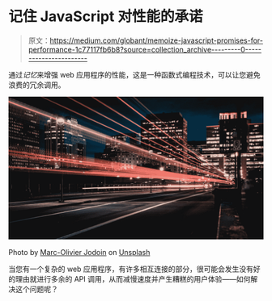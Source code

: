 # 记住 JavaScript 对性能的承诺

> 原文：<https://medium.com/globant/memoize-javascript-promises-for-performance-1c77117fb6b8?source=collection_archive---------0----------------------->

通过*记忆*来增强 web 应用程序的性能，这是一种函数式编程技术，可以让您避免浪费的冗余调用。

![](img/de60d13f56140ab6ee39ff5ee73d2ca7.png)

Photo by [Marc-Olivier Jodoin](https://unsplash.com/@marcojodoin?utm_source=medium&utm_medium=referral) on [Unsplash](https://unsplash.com?utm_source=medium&utm_medium=referral)

当您有一个复杂的 web 应用程序，有许多相互连接的部分，很可能会发生没有好的理由就进行多余的 API 调用，从而减慢速度并产生糟糕的用户体验——如何解决这个问题呢？